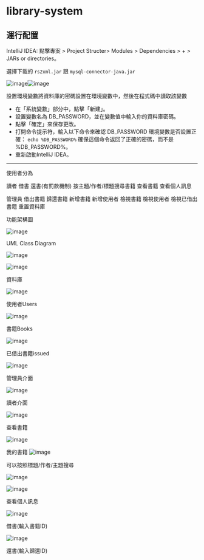 # library-system


## 運行配置

IntelliJ IDEA:
點擊專案 > Project Structer> Modules > Dependencies > + > JARs or directories。

選擇下載的 `rs2xml.jar` 跟 `mysql-connector-java.jar`

![image](https://github.com/user-attachments/assets/043becb9-65a7-4b26-bc5b-9e5d5db90264)![image](https://github.com/user-attachments/assets/bd72e023-3cb1-4cf0-994a-da27790c2f2d)

設置環境變數將資料庫的密碼設置在環境變數中，然後在程式碼中讀取該變數
 * 在「系統變數」部分中，點擊「新建」。
 * 設置變數名為 DB_PASSWORD，並在變數值中輸入你的資料庫密碼。
 * 點擊「確定」來保存更改。
 * 打開命令提示符，輸入以下命令來確認 DB_PASSWORD 環境變數是否設置正確：
 `echo %DB_PASSWORD%`
確保這個命令返回了正確的密碼，而不是 %DB_PASSWORD%。
 * 重新啟動IntelliJ IDEA。

---------------------------------------

使用者分為

讀者
借書 還書(有罰款機制) 按主題/作者/標題搜尋書籍 查看書籍 查看個人訊息

管理員
借出書籍 歸還書籍 新增書籍 新增使用者  檢視書籍 檢視使用者 檢視已借出書籍 重置資料庫

功能架構圖

![image](https://github.com/user-attachments/assets/ddeac98a-e9e0-42f2-bd18-55fecdc3741b)

UML Class Diagram

![image](https://github.com/user-attachments/assets/790825f4-e1a4-451e-96e4-06cb4ca88acc) 

![image](https://github.com/user-attachments/assets/f82eeb54-2f48-42f8-bfde-2855877ce3a6)

資料庫

![image](https://github.com/user-attachments/assets/f44aef82-0a87-496c-9b83-e9139ed939d5)

使用者Users

![image](https://github.com/user-attachments/assets/b66dc826-f39b-450b-9a61-ff7f75ad8773)

書籍Books

![image](https://github.com/user-attachments/assets/82187d86-cbef-480c-a134-5226de7d7189)

已借出書籍issued

![image](https://github.com/user-attachments/assets/31f60361-664e-41b2-80b2-562af7dda126)

管理員介面

![image](https://github.com/user-attachments/assets/2e66ad6e-d2da-4d76-b71b-d681676a45e6)

讀者介面

![image](https://github.com/user-attachments/assets/3a40e18e-a040-47e8-882f-d34729c6f307)

查看書籍

![image](https://github.com/user-attachments/assets/f8f19249-fb5a-4b72-8ec3-ef35eba863b5)

我的書籍
![image](https://github.com/user-attachments/assets/789e5dc0-c489-4187-9773-c2128ef76696)

可以按照標題/作者/主題搜尋

![image](https://github.com/user-attachments/assets/51c906a1-8bd8-4f76-afde-e5246c500ace)


![image](https://github.com/user-attachments/assets/c60ad9b9-1952-4a23-a887-331d3de6daff)

查看個人訊息

![image](https://github.com/user-attachments/assets/a3efede7-300d-484e-b5a5-385f5cadc502)

借書(輸入書籍ID)

![image](https://github.com/user-attachments/assets/64287c55-0254-402f-b668-302bbea8284b)

還書(輸入歸還ID)

